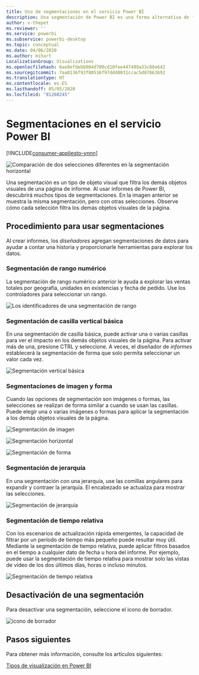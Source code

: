 ```yaml
---
title: Uso de segmentaciones en el servicio Power BI
description: Una segmentación de Power BI es una forma alternativa de filtro que limita la parte del conjunto de datos que se muestra en las demás visualizaciones de un informe.
author: v-thepet
ms.reviewer: ''
ms.service: powerbi
ms.subservice: powerbi-desktop
ms.topic: conceptual
ms.date: 04/06/2020
ms.author: mihart
LocalizationGroup: Visualizations
ms.openlocfilehash: 6ae8efdeb6004d700cd10fee447499a33c88e642
ms.sourcegitcommit: 7aa0136f93f88516f97ddd8031ccac5d07863b92
ms.translationtype: HT
ms.contentlocale: es-ES
ms.lasthandoff: 05/05/2020
ms.locfileid: "81268245"
---
```

# <a name="slicers-in-the-power-bi-service"></a>Segmentaciones en el servicio Power BI

[!INCLUDE[consumer-appliesto-ynnn](../includes/consumer-appliesto-yynn.md)]

![Comparación de dos selecciones diferentes en la segmentación horizontal](media/end-user-slicer/power-bi-slider.png)

Una segmentación es un tipo de objeto visual que filtra los demás objetos visuales de una página de informe. Al usar informes de Power BI, descubrirá muchos tipos de segmentaciones. En la imagen anterior se muestra la misma segmentación, pero con otras selecciones. Observe cómo cada selección filtra los demás objetos visuales de la página.  


## <a name="how-to-use-slicers"></a>Procedimiento para usar segmentaciones
Al crear informes, los *diseñadores* agregan segmentaciones de datos para ayudar a contar una historia y proporcionarle herramientas para explorar los datos.

### <a name="numeric-range-slicer"></a>Segmentación de rango numérico
 La segmentación de rango numérico anterior le ayuda a explorar las ventas totales por geografía, unidades en existencias y fecha de pedido. Use los controladores para seleccionar un rango. 

![Los identificadores de una segmentación de rango](media/end-user-slicer/power-bi-handles.png)

### <a name="basic-vertical-checkbox-slicer"></a>Segmentación de casilla vertical básica

En una segmentación de casilla básica, puede activar una o varias casillas para ver el impacto en los demás objetos visuales de la página. Para activar más de una, presione CTRL y seleccione. A veces, el diseñador de *informes* establecerá la segmentación de forma que solo permita seleccionar un valor cada vez. 

![Segmentación vertical básica](media/end-user-slicer/power-bi-basic.png)

### <a name="image-and-shape-slicers"></a>Segmentaciones de imagen y forma
Cuando las opciones de segmentación son imágenes o formas, las selecciones se realizan de forma similar a cuando se usan las casillas. Puede elegir una o varias imágenes o formas para aplicar la segmentación a los demás objetos visuales de la página. 

![Segmentación de imagen](media/end-user-slicer/power-bi-image.png)    

![Segmentación horizontal](media/end-user-slicer/power-bi-horizontal.png)    

![Segmentación de forma](media/end-user-slicer/power-bi-boxes.png)

### <a name="hierarchy-slicer"></a>Segmentación de jerarquía

En una segmentación con una jerarquía, use las comillas angulares para expandir y contraer la jerarquía. El encabezado se actualiza para mostrar las selecciones.

![Segmentación de jerarquía](media/end-user-slicer/power-bi-hierarchy.png)

### <a name="relative-time-slicer"></a>Segmentación de tiempo relativa
Con los escenarios de actualización rápida emergentes, la capacidad de filtrar por un período de tiempo más pequeño puede resultar muy útil.
Mediante la segmentación de tiempo relativa, puede aplicar filtros basados en el tiempo a cualquier dato de fecha u hora del informe. Por ejemplo, puede usar la segmentación de tiempo relativa para mostrar solo las vistas de vídeo de los dos últimos días, horas o incluso minutos. 

![Segmentación de tiempo relativa](media/end-user-slicer/power-bi-relative-time.png)

## <a name="deactivate-a-slicer"></a>Desactivación de una segmentación
Para desactivar una segmentación, seleccione el icono de borrador.

![icono de borrador](media/end-user-slicer/power-bi-eraser.png)

## <a name="next-steps"></a>Pasos siguientes
Para obtener más información, consulte los artículos siguientes:

[Tipos de visualización en Power BI](end-user-visualizations.md)

